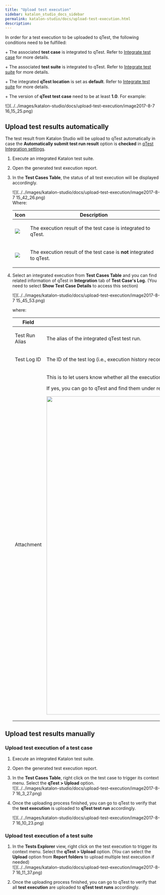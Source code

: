 ```yaml
---
title: "Upload test execution" 
sidebar: katalon_studio_docs_sidebar
permalink: katalon-studio/docs/upload-test-execution.html 
description: 
---
```

In order for a test execution to be uploaded to qTest, the following conditions need to be fulfilled:

\+ The associated **test case** is integrated to qTest. Refer to [Integrate test case](/display/KD/Integrate+test+case) for more details.

\+ The associated **test suite** is integrated to qTest. Refer to [Integrate test suite](/display/KD/Integrate+test+suite) for more details.

\+ The integrated **qTest location** is set as **default**. Refer to [Integrate test suite](/display/KD/Integrate+test+suite) for more details.

\+ The version of **qTest test case** need to be at least **1.0**. For example:

![](../../images/katalon-studio/docs/upload-test-execution/image2017-8-7 16_15_25.png)

Upload test results automatically
---------------------------------

The test result from Katalon Studio will be upload to qTest automatically in case the **Automatically submit test run result** option is **checked** in [qTest Integration settings](https://docs.katalon.com/display/KD/qTest+Integration).

1.  Execute an integrated Katalon test suite.
2.  Open the generated test execution report.
3.  In the **Test Cases Table**, the status of all test execution will be displayed accordingly.
    
      
    ![](../../images/katalon-studio/docs/upload-test-execution/image2017-8-7 15_42_26.png)  
    Where:
    
    <table class="confluenceTable" style="table-layout: fixed;"><thead><tr><th class="confluenceTh" style="">Icon</th><th class="confluenceTh" style="">Description</th></tr></thead><tbody style=""><tr style=""><td class="confluenceTd" style=""><div class="content-wrapper" style=""><p style=""><span class="confluence-embedded-file-wrapper" style=""><img class="confluence-embedded-image" src="../../images/katalon-studio/docs/upload-test-execution/image2017-2-28 16_32_19.png" data-image-src="/download/attachments/3178981/image2017-2-28%2016%3A32%3A19.png?version=1&amp;modificationDate=1488274339000&amp;api=v2" data-unresolved-comment-count="0" data-linked-resource-id="5113501" data-linked-resource-version="1" data-linked-resource-type="attachment" data-linked-resource-default-alias="image2017-2-28 16:32:19.png" data-base-url="https://docs.katalon.com" data-linked-resource-content-type="image/png" data-linked-resource-container-id="3178981" data-linked-resource-container-version="1" style=""></span></p></div></td><td class="confluenceTd" style=""><p style="">The execution result of the test case is integrated to qTest.</p></td></tr><tr style=""><td class="confluenceTd" style=""><div class="content-wrapper" style=""><p style=""><span class="confluence-embedded-file-wrapper" style=""><img class="confluence-embedded-image" src="../../images/katalon-studio/docs/upload-test-execution/image2017-2-28 16_29_39.png" data-image-src="/download/attachments/3178981/image2017-2-28%2016%3A29%3A39.png?version=1&amp;modificationDate=1488274179000&amp;api=v2" data-unresolved-comment-count="0" data-linked-resource-id="5113497" data-linked-resource-version="1" data-linked-resource-type="attachment" data-linked-resource-default-alias="image2017-2-28 16:29:39.png" data-base-url="https://docs.katalon.com" data-linked-resource-content-type="image/png" data-linked-resource-container-id="3178981" data-linked-resource-container-version="1" style=""></span></p></div></td><td class="confluenceTd" style=""><p style="">The execution result of the test case is <strong style="">not</strong> integrated to qTest.</p></td></tr></tbody></table>
    
4.  Select an integrated execution from **Test Cases Table** and you can find related information of qTest in **Integration** tab of **Test Case's Log.** (You need to select **Show Test Case Details** to access this section)
    
    ![](../../images/katalon-studio/docs/upload-test-execution/image2017-8-7 15_45_53.png)  
    
      
    where:
    
    <table class="confluenceTable" style="table-layout: fixed;"><thead><tr><th class="confluenceTh" style="">Field</th><th class="confluenceTh" style="">Description</th></tr></thead><tbody style=""><tr style=""><td class="confluenceTd" style=""><p style="">Test Run Alias</p></td><td class="confluenceTd" style=""><p style="">The alias of the integrated qTest test run.</p></td></tr><tr style=""><td class="confluenceTd" style=""><p style="">Test Log ID</p></td><td class="confluenceTd" style=""><p style="">The ID of the test log (i.e., execution history record) created in qTest.</p></td></tr><tr style=""><td class="confluenceTd" style=""><p style="">Attachment</p></td><td class="confluenceTd" style=""><div class="content-wrapper" style=""><p style="">This is to let users know whether all the execution log and report are sent to qTest as an attachment. (i.e. Yes or No)</p><p style="">If yes, you can go to qTest and find them under related execution history record, as illustrated below:</p><p style=""><span class="confluence-embedded-file-wrapper confluence-embedded-manual-size" style=""><span class="confluence-embedded-file-wrapper confluence-embedded-manual-size" style=""><img class="confluence-embedded-image" width="1035" src="../../images/katalon-studio/docs/upload-test-execution/image2017-8-7 15_50_43.png" data-image-src="/download/attachments/3178981/image2017-8-7%2015%3A50%3A43.png?version=1&amp;modificationDate=1503633899000&amp;api=v2" data-unresolved-comment-count="0" data-linked-resource-id="5116794" data-linked-resource-version="1" data-linked-resource-type="attachment" data-linked-resource-default-alias="image2017-8-7 15:50:43.png" data-base-url="https://docs.katalon.com" data-linked-resource-content-type="image/png" data-linked-resource-container-id="3178981" data-linked-resource-container-version="1" style=""></span></span></p></div></td></tr></tbody></table>
    

Upload test results manually
----------------------------

### Upload test execution of a test case

1.  Execute an integrated Katalon test suite.
2.  Open the generated test execution report.
3.  In the **Test Cases Table**, right click on the test case to trigger its context menu. Select the **qTest > Upload** option.  
    ![](../../images/katalon-studio/docs/upload-test-execution/image2017-8-7 16_3_27.png)  
      
    
4.  Once the uploading process finished, you can go to qTest to verify that the **test execution** is uploaded to **qTest test run** accordingly.  
      
    ![](../../images/katalon-studio/docs/upload-test-execution/image2017-8-7 16_10_23.png)

### Upload test execution of a test suite

1.  In the **Tests Explorer** view, right click on the test execution to trigger its context menu. Select the **qTest > Upload** option. (You can select the **Upload** option from **Report folders** to upload multiple test execution if needed)  
    ![](../../images/katalon-studio/docs/upload-test-execution/image2017-8-7 16_11_37.png)  
      
    
2.  Once the uploading process finished, you can go to qTest to verify that all **test execution** are uploaded to **qTest test runs** accordingly.